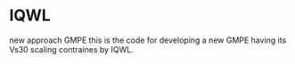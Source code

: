 # IQWL
new approach GMPE
this is the code for developing a new GMPE having its Vs30 scaling contraines by IQWL.
